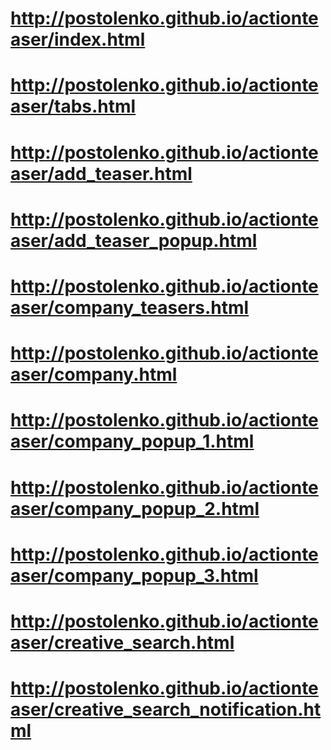 # http://postolenko.github.io/actionteaser/index.html
# http://postolenko.github.io/actionteaser/tabs.html
# http://postolenko.github.io/actionteaser/add_teaser.html
# http://postolenko.github.io/actionteaser/add_teaser_popup.html
# http://postolenko.github.io/actionteaser/company_teasers.html
# http://postolenko.github.io/actionteaser/company.html
# http://postolenko.github.io/actionteaser/company_popup_1.html
# http://postolenko.github.io/actionteaser/company_popup_2.html
# http://postolenko.github.io/actionteaser/company_popup_3.html
# http://postolenko.github.io/actionteaser/creative_search.html
# http://postolenko.github.io/actionteaser/creative_search_notification.html